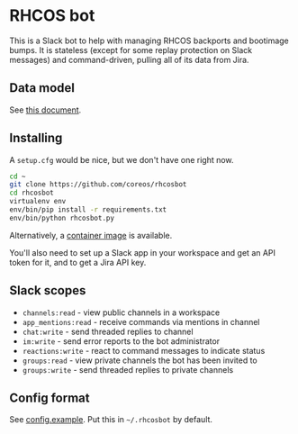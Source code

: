 # RHCOS bot

This is a Slack bot to help with managing RHCOS backports and bootimage bumps.  It is stateless (except for some replay protection on Slack messages) and command-driven, pulling all of its data from Jira.

## Data model

See [this document](docs/data-model.md).

## Installing

A `setup.cfg` would be nice, but we don't have one right now.

```sh
cd ~
git clone https://github.com/coreos/rhcosbot
cd rhcosbot
virtualenv env
env/bin/pip install -r requirements.txt
env/bin/python rhcosbot.py
```

Alternatively, a [container image](https://quay.io/repository/coreos/rhcosbot) is available.

You'll also need to set up a Slack app in your workspace and get an API token for it, and to get a Jira API key.

## Slack scopes

- `channels:read` - view public channels in a workspace
- `app_mentions:read` - receive commands via mentions in channel
- `chat:write` - send threaded replies to channel
- `im:write` - send error reports to the bot administrator
- `reactions:write` - react to command messages to indicate status
- `groups:read` - view private channels the bot has been invited to
- `groups:write` - send threaded replies to private channels

## Config format

See [config.example](config.example).  Put this in `~/.rhcosbot` by default.
